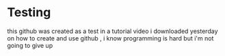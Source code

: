 # Testing

this github was created as a test in a tutorial video i downloaded yesterday on how to create and use github , i know programming is hard but i'm not going to give up

